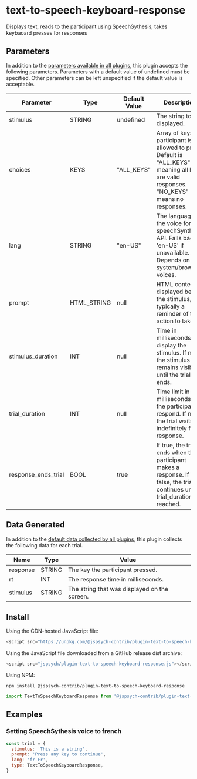 # text-to-speech-keyboard-response

Displays text, reads to the participant using SpeechSythesis, takes keybaoard presses for responses

## Parameters

In addition to the [parameters available in all plugins](https://jspsych.org/latest/overview/plugins.md#parameters-available-in-all-plugins), this plugin accepts the following parameters. Parameters with a default value of undefined must be specified. Other parameters can be left unspecified if the default value is acceptable.

| Parameter           | Type        | Default Value | Description                                                                                                                                  |
| ------------------- | ----------- | ------------- | -------------------------------------------------------------------------------------------------------------------------------------------- |
| stimulus            | STRING      | undefined     | The string to be displayed.                                                                                                                  |
| choices             | KEYS        | "ALL_KEYS"    | Array of keys the participant is allowed to press. Default is "ALL_KEYS" meaning all keys are valid responses. "NO_KEYS" means no responses. |
| lang                | STRING      | "en-US"       | The language of the voice for the speechSynthesis API. Falls back to 'en-US' if unavailable. Depends on the system/browser voices.           |
| prompt              | HTML_STRING | null          | HTML content displayed below the stimulus, typically a reminder of the action to take.                                                       |
| stimulus_duration   | INT         | null          | Time in milliseconds to display the stimulus. If null, the stimulus remains visible until the trial ends.                                    |
| trial_duration      | INT         | null          | Time limit in milliseconds for the participant to respond. If null, the trial waits indefinitely for a response.                             |
| response_ends_trial | BOOL        | true          | If true, the trial ends when the participant makes a response. If false, the trial continues until trial_duration is reached.                |

## Data Generated

In addition to the [default data collected by all plugins](https://jspsych.org/latest/overview/plugins.md#data-collected-by-all-plugins), this plugin collects the following data for each trial.

| Name     | Type   | Value                                        |
| -------- | ------ | -------------------------------------------- |
| response | STRING | The key the participant pressed.             |
| rt       | INT    | The response time in milliseconds.           |
| stimulus | STRING | The string that was displayed on the screen. |

## Install

Using the CDN-hosted JavaScript file:

```js
<script src="https://unpkg.com/@jspsych-contrib/plugin-text-to-speech-keyboard-response"></script>
```

Using the JavaScript file downloaded from a GitHub release dist archive:

```js
<script src="jspsych/plugin-text-to-speech-keyboard-response.js"></script>
```

Using NPM:

```
npm install @jspsych-contrib/plugin-text-to-speech-keyboard-response
```

```js
import TextToSpeechKeyboardResponse from '@jspsych-contrib/plugin-text-to-speech-keyboard-response';
```

## Examples

### Setting SpeechSythesis voice to french

```javascript
const trial = {
  stimulus: 'This is a string',
  prompt: 'Press any key to continue',
  lang: 'fr-Fr',
  type: TextToSpeechKeyboardResponse,
}
```
